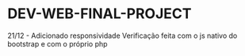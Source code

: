 # DEV-WEB-FINAL-PROJECT


21/12 - 
Adicionado responsividade
Verificação feita com o js nativo do bootstrap e com o próprio php

